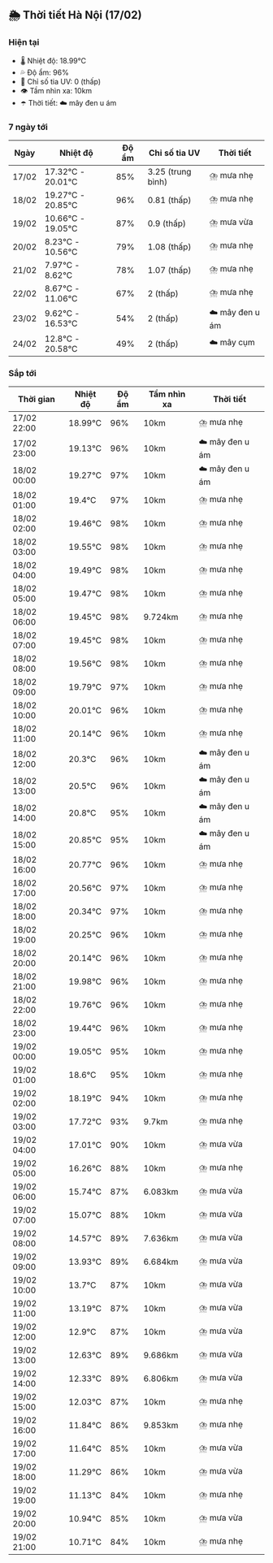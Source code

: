 ## 🌦️ Thời tiết Hà Nội (17/02)

### Hiện tại

- 🌡️ Nhiệt độ: 18.99℃
- 💦 Độ ẩm: 96%
- 🌟 Chỉ số tia UV: 0 (thấp)
- 👁️ Tầm nhìn xa: 10km
- ☂️ Thời tiết: ☁️ mây đen u ám

### 7 ngày tới

| Ngày | Nhiệt độ | Độ ẩm | Chỉ số tia UV | Thời tiết |
| --- | --- | --- | --- | --- |
| 17/02 | 17.32℃ - 20.01℃ | 85% | 3.25 (trung bình) | ⛈️ mưa nhẹ |
| 18/02 | 19.27℃ - 20.85℃ | 96% | 0.81 (thấp) | ⛈️ mưa nhẹ |
| 19/02 | 10.66℃ - 19.05℃ | 87% | 0.9 (thấp) | ⛈️ mưa vừa |
| 20/02 | 8.23℃ - 10.56℃ | 79% | 1.08 (thấp) | ⛈️ mưa nhẹ |
| 21/02 | 7.97℃ - 8.62℃ | 78% | 1.07 (thấp) | ⛈️ mưa nhẹ |
| 22/02 | 8.67℃ - 11.06℃ | 67% | 2 (thấp) | ⛈️ mưa nhẹ |
| 23/02 | 9.62℃ - 16.53℃ | 54% | 2 (thấp) | ☁️ mây đen u ám |
| 24/02 | 12.8℃ - 20.58℃ | 49% | 2 (thấp) | ☁️ mây cụm |

### Sắp tới

| Thời gian | Nhiệt độ | Độ ẩm | Tầm nhìn xa | Thời tiết |
| --- | --- | --- | --- | --- |
| 17/02 22:00 | 18.99℃ | 96% | 10km | ⛈️ mưa nhẹ |
| 17/02 23:00 | 19.13℃ | 96% | 10km | ☁️ mây đen u ám |
| 18/02 00:00 | 19.27℃ | 97% | 10km | ☁️ mây đen u ám |
| 18/02 01:00 | 19.4℃ | 97% | 10km | ⛈️ mưa nhẹ |
| 18/02 02:00 | 19.46℃ | 98% | 10km | ⛈️ mưa nhẹ |
| 18/02 03:00 | 19.55℃ | 98% | 10km | ⛈️ mưa nhẹ |
| 18/02 04:00 | 19.49℃ | 98% | 10km | ⛈️ mưa nhẹ |
| 18/02 05:00 | 19.47℃ | 98% | 10km | ⛈️ mưa nhẹ |
| 18/02 06:00 | 19.45℃ | 98% | 9.724km | ⛈️ mưa nhẹ |
| 18/02 07:00 | 19.45℃ | 98% | 10km | ⛈️ mưa nhẹ |
| 18/02 08:00 | 19.56℃ | 98% | 10km | ⛈️ mưa nhẹ |
| 18/02 09:00 | 19.79℃ | 97% | 10km | ⛈️ mưa nhẹ |
| 18/02 10:00 | 20.01℃ | 96% | 10km | ⛈️ mưa nhẹ |
| 18/02 11:00 | 20.14℃ | 96% | 10km | ⛈️ mưa nhẹ |
| 18/02 12:00 | 20.3℃ | 96% | 10km | ☁️ mây đen u ám |
| 18/02 13:00 | 20.5℃ | 96% | 10km | ☁️ mây đen u ám |
| 18/02 14:00 | 20.8℃ | 95% | 10km | ☁️ mây đen u ám |
| 18/02 15:00 | 20.85℃ | 95% | 10km | ☁️ mây đen u ám |
| 18/02 16:00 | 20.77℃ | 96% | 10km | ⛈️ mưa nhẹ |
| 18/02 17:00 | 20.56℃ | 97% | 10km | ⛈️ mưa nhẹ |
| 18/02 18:00 | 20.34℃ | 97% | 10km | ⛈️ mưa nhẹ |
| 18/02 19:00 | 20.25℃ | 96% | 10km | ⛈️ mưa nhẹ |
| 18/02 20:00 | 20.14℃ | 96% | 10km | ⛈️ mưa nhẹ |
| 18/02 21:00 | 19.98℃ | 96% | 10km | ⛈️ mưa nhẹ |
| 18/02 22:00 | 19.76℃ | 96% | 10km | ⛈️ mưa nhẹ |
| 18/02 23:00 | 19.44℃ | 96% | 10km | ⛈️ mưa nhẹ |
| 19/02 00:00 | 19.05℃ | 95% | 10km | ⛈️ mưa nhẹ |
| 19/02 01:00 | 18.6℃ | 95% | 10km | ⛈️ mưa nhẹ |
| 19/02 02:00 | 18.19℃ | 94% | 10km | ⛈️ mưa nhẹ |
| 19/02 03:00 | 17.72℃ | 93% | 9.7km | ⛈️ mưa nhẹ |
| 19/02 04:00 | 17.01℃ | 90% | 10km | ⛈️ mưa vừa |
| 19/02 05:00 | 16.26℃ | 88% | 10km | ⛈️ mưa nhẹ |
| 19/02 06:00 | 15.74℃ | 87% | 6.083km | ⛈️ mưa vừa |
| 19/02 07:00 | 15.07℃ | 88% | 10km | ⛈️ mưa vừa |
| 19/02 08:00 | 14.57℃ | 89% | 7.636km | ⛈️ mưa vừa |
| 19/02 09:00 | 13.93℃ | 89% | 6.684km | ⛈️ mưa vừa |
| 19/02 10:00 | 13.7℃ | 87% | 10km | ⛈️ mưa vừa |
| 19/02 11:00 | 13.19℃ | 87% | 10km | ⛈️ mưa vừa |
| 19/02 12:00 | 12.9℃ | 87% | 10km | ⛈️ mưa vừa |
| 19/02 13:00 | 12.63℃ | 89% | 9.686km | ⛈️ mưa vừa |
| 19/02 14:00 | 12.33℃ | 89% | 6.806km | ⛈️ mưa vừa |
| 19/02 15:00 | 12.03℃ | 87% | 10km | ⛈️ mưa nhẹ |
| 19/02 16:00 | 11.84℃ | 86% | 9.853km | ⛈️ mưa nhẹ |
| 19/02 17:00 | 11.64℃ | 85% | 10km | ⛈️ mưa vừa |
| 19/02 18:00 | 11.29℃ | 86% | 10km | ⛈️ mưa vừa |
| 19/02 19:00 | 11.13℃ | 84% | 10km | ⛈️ mưa nhẹ |
| 19/02 20:00 | 10.94℃ | 85% | 10km | ⛈️ mưa vừa |
| 19/02 21:00 | 10.71℃ | 84% | 10km | ⛈️ mưa nhẹ |
